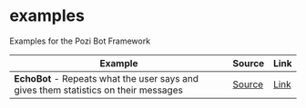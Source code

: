 # examples
Examples for the Pozi Bot Framework

| Example       |  Source    |   Link   |
| ------------- |------------| -------- |
| **EchoBot** - Repeats what the user says and gives them statistics on their messages |  [Source](EchoBot) | [Link](https://www.facebook.com/EchoBot-1838395729771572) |
